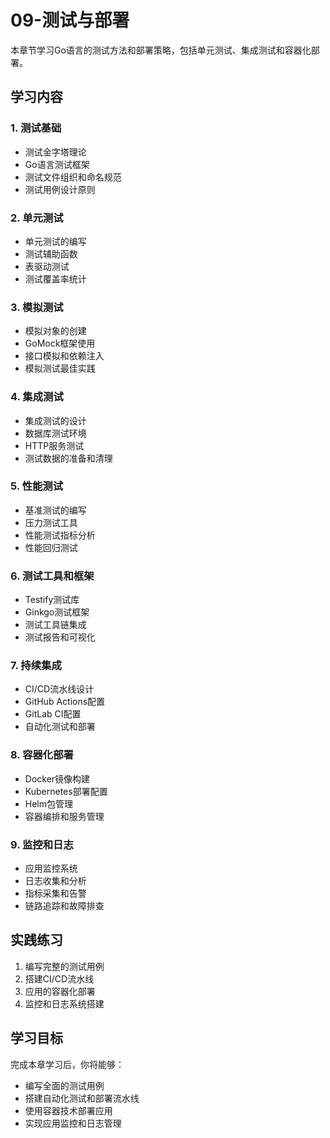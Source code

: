 # 09-测试与部署

本章节学习Go语言的测试方法和部署策略，包括单元测试、集成测试和容器化部署。

## 学习内容

### 1. 测试基础
- 测试金字塔理论
- Go语言测试框架
- 测试文件组织和命名规范
- 测试用例设计原则

### 2. 单元测试
- 单元测试的编写
- 测试辅助函数
- 表驱动测试
- 测试覆盖率统计

### 3. 模拟测试
- 模拟对象的创建
- GoMock框架使用
- 接口模拟和依赖注入
- 模拟测试最佳实践

### 4. 集成测试
- 集成测试的设计
- 数据库测试环境
- HTTP服务测试
- 测试数据的准备和清理

### 5. 性能测试
- 基准测试的编写
- 压力测试工具
- 性能测试指标分析
- 性能回归测试

### 6. 测试工具和框架
- Testify测试库
- Ginkgo测试框架
- 测试工具链集成
- 测试报告和可视化

### 7. 持续集成
- CI/CD流水线设计
- GitHub Actions配置
- GitLab CI配置
- 自动化测试和部署

### 8. 容器化部署
- Docker镜像构建
- Kubernetes部署配置
- Helm包管理
- 容器编排和服务管理

### 9. 监控和日志
- 应用监控系统
- 日志收集和分析
- 指标采集和告警
- 链路追踪和故障排查

## 实践练习

1. 编写完整的测试用例
2. 搭建CI/CD流水线
3. 应用的容器化部署
4. 监控和日志系统搭建

## 学习目标

完成本章学习后，你将能够：
- 编写全面的测试用例
- 搭建自动化测试和部署流水线
- 使用容器技术部署应用
- 实现应用监控和日志管理